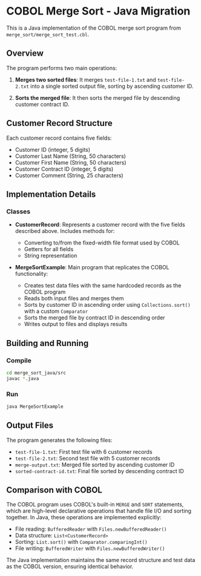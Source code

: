 # COBOL Merge Sort - Java Migration

This is a Java implementation of the COBOL merge sort program from `merge_sort/merge_sort_test.cbl`.

## Overview

The program performs two main operations:

1. **Merges two sorted files**: It merges `test-file-1.txt` and `test-file-2.txt` into a single sorted output file, sorting by ascending customer ID.

2. **Sorts the merged file**: It then sorts the merged file by descending customer contract ID.

## Customer Record Structure

Each customer record contains five fields:
- Customer ID (integer, 5 digits)
- Customer Last Name (String, 50 characters)
- Customer First Name (String, 50 characters)
- Customer Contract ID (integer, 5 digits)
- Customer Comment (String, 25 characters)

## Implementation Details

### Classes

- **CustomerRecord**: Represents a customer record with the five fields described above. Includes methods for:
  - Converting to/from the fixed-width file format used by COBOL
  - Getters for all fields
  - String representation

- **MergeSortExample**: Main program that replicates the COBOL functionality:
  - Creates test data files with the same hardcoded records as the COBOL program
  - Reads both input files and merges them
  - Sorts by customer ID in ascending order using `Collections.sort()` with a custom `Comparator`
  - Sorts the merged file by contract ID in descending order
  - Writes output to files and displays results

## Building and Running

### Compile

```bash
cd merge_sort_java/src
javac *.java
```

### Run

```bash
java MergeSortExample
```

## Output Files

The program generates the following files:

- `test-file-1.txt`: First test file with 6 customer records
- `test-file-2.txt`: Second test file with 5 customer records
- `merge-output.txt`: Merged file sorted by ascending customer ID
- `sorted-contract-id.txt`: Final file sorted by descending contract ID

## Comparison with COBOL

The COBOL program uses COBOL's built-in `MERGE` and `SORT` statements, which are high-level declarative operations that handle file I/O and sorting together. In Java, these operations are implemented explicitly:

- File reading: `BufferedReader` with `Files.newBufferedReader()`
- Data structure: `List<CustomerRecord>`
- Sorting: `List.sort()` with `Comparator.comparingInt()`
- File writing: `BufferedWriter` with `Files.newBufferedWriter()`

The Java implementation maintains the same record structure and test data as the COBOL version, ensuring identical behavior.

